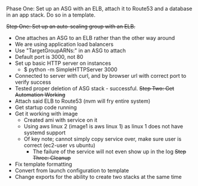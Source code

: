 Phase One: Set up an ASG with an ELB, attach it to Route53 and a database in an app stack. Do so in a template.


~~Step One: Set up an auto-scaling group with an ELB.~~
 - One attaches an ASG to an ELB rather than the other way around
 - We are using application load balancers
  - Use "TargetGroupARNs:" in an ASG to attach
  - Default port is 3000, not 80
  - Set up basic HTTP server on instances
    - $ python -m SimpleHTTPServer 3000
  - Connected to server with curl, and by browser url with correct port to verify success
  - Tested proper deletion of ASG stack - successful.
~~Step Two: Get Automation Working~~
 - Attach said ELB to Route53 (nvm will fry entire system)
 - Get startup code running
  - Get it working with image
     - Created ami with service on it
     - Using aws linux 2 (image1 is aws linux 1) as linux 1 does not have systemd support
     - Of key note; cannot simply copy service over, make sure user is correct (ec2-user vs ubuntu)
        - The failure of the service will not even show up in the log
~~Step Three: Cleanup~~
 - Fix template formatting
 - Convert from launch configuration to template
 - Change exports for the ability to create two stacks at the same time
